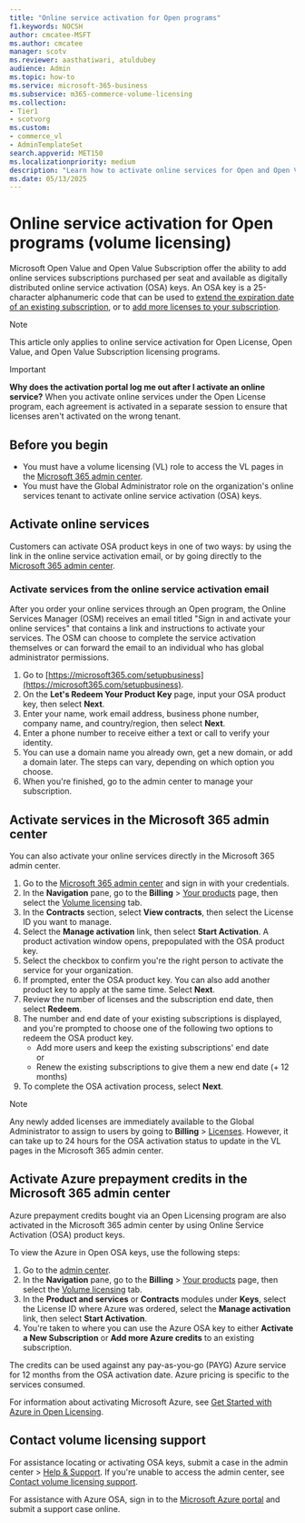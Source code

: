 ```yaml
---
title: "Online service activation for Open programs"
f1.keywords: NOCSH
author: cmcatee-MSFT
ms.author: cmcatee
manager: scotv
ms.reviewer: aasthatiwari, atuldubey
audience: Admin
ms.topic: how-to
ms.service: microsoft-365-business
ms.subservice: m365-commerce-volume-licensing
ms.collection:
- Tier1
- scotvorg
ms.custom:
- commerce_vl
- AdminTemplateSet
search.appverid: MET150
ms.localizationpriority: medium
description: "Learn how to activate online services for Open and Open Value Subscription programs for volume licensing."
ms.date: 05/13/2025
---
```


# Online service activation for Open programs (volume licensing)

Microsoft Open Value and Open Value Subscription offer the ability to add online services subscriptions purchased per seat and available as digitally distributed online service activation (OSA) keys. An OSA key is a 25-character alphanumeric code that can be used to [extend the expiration date of an existing subscription](../enter-your-product-key.md#extend-the-expiration-date-for-an-existing-subscription), or to [add more licenses to your subscription](buy-licenses.md#add-licenses-to-a-prepaid-subscription-by-using-a-product-key).

> [!NOTE]
> This article only applies to online service activation for Open License, Open Value, and Open Value Subscription licensing programs.

> [!IMPORTANT]
> **Why does the activation portal log me out after I activate an online service?** When you activate online services under the Open License program, each agreement is activated in a separate session to ensure that licenses aren't activated on the wrong tenant.

## Before you begin

- You must have a volume licensing (VL) role to access the VL pages in the <a href="https://go.microsoft.com/fwlink/p/?linkid=2024339" target="_blank">Microsoft 365 admin center</a>.
- You must have the Global Administrator role on the organization's online services tenant to activate online service activation (OSA) keys.

## Activate online services

Customers can activate OSA product keys in one of two ways: by using the link in the online service activation email, or by going directly to the <a href="https://go.microsoft.com/fwlink/p/?linkid=2024339" target="_blank">Microsoft 365 admin center</a>.

### Activate services from the online service activation email

After you order your online services through an Open program, the Online Services Manager (OSM) receives an email titled "Sign in and activate your online services" that contains a link and instructions to activate your services. The OSM can choose to complete the service activation themselves or can forward the email to an individual who has global administrator permissions.

1. Go to [https://microsoft365.com/setupbusiness](https://microsoft365.com/setupbusiness).
2. On the **Let's Redeem Your Product Key** page, input your OSA product key, then select **Next**.
3. Enter your name, work email address, business phone number, company name, and country/region, then select **Next**.
4. Enter a phone number to receive either a text or call to verify your identity.
5. You can use a domain name you already own, get a new domain, or add a domain later. The steps can vary, depending on which option you choose.
6. When you're finished, go to the admin center to manage your subscription.

## Activate services in the Microsoft 365 admin center

You can also activate your online services directly in the Microsoft 365 admin center.

1. Go to the <a href="https://go.microsoft.com/fwlink/p/?linkid=2024339" target="_blank">Microsoft 365 admin center</a> and sign in with your credentials.
2. In the **Navigation** pane, go to the **Billing** > <a href="" target="_blank">Your products</a> page, then select the <a href="https://go.microsoft.com/fwlink/p/?linkid=2244144" target="_blank">Volume licensing</a> tab.
3. In the **Contracts** section, select **View contracts**, then select the License ID you want to manage.
4. Select the **Manage activation** link, then select **Start Activation**. A product activation window opens, prepopulated with the OSA product key.
5. Select the checkbox to confirm you're the right person to activate the service for your organization.
6. If prompted, enter the OSA product key. You can also add another product key to apply at the same time. Select **Next**.
7. Review the number of licenses and the subscription end date, then select **Redeem**.
8. The number and end date of your existing subscriptions is displayed, and you're prompted to choose one of the following two options to redeem the OSA product key.
   - Add more users and keep the existing subscriptions' end date<br/>or
   - Renew the existing subscriptions to give them a new end date (+ 12 months)
9. To complete the OSA activation process, select **Next**.

> [!NOTE]
> Any newly added licenses are immediately available to the Global Administrator to assign to users by going to **Billing** > <a href="https://go.microsoft.com/fwlink/p/?linkid=842264" target="_blank">Licenses</a>. However, it can take up to 24 hours for the OSA activation status to update in the VL pages in the Microsoft 365 admin center.

## Activate Azure prepayment credits in the Microsoft 365 admin center

Azure prepayment credits bought via an Open Licensing program are also activated in the Microsoft 365 admin center by using Online Service Activation (OSA) product keys.

To view the Azure in Open OSA keys, use the following steps:

1. Go to the <a href="https://go.microsoft.com/fwlink/p/?linkid=2024339" target="_blank">admin center</a>.
2. In the **Navigation** pane, go to the **Billing** > <a href="" target="_blank">Your products</a> page, then select the <a href="https://go.microsoft.com/fwlink/p/?linkid=2244144" target="_blank">Volume licensing</a> tab.
3. In the **Product and services** or **Contracts** modules under **Keys**, select the License ID where Azure was ordered, select the **Manage activation** link, then select **Start Activation**.
4. You're taken to where you can use the Azure OSA key to either **Activate a New Subscription** or **Add more Azure credits** to an existing subscription.

The credits can be used against any pay-as-you-go (PAYG) Azure service for 12 months from the OSA activation date. Azure pricing is specific to the services consumed.

For information about activating Microsoft Azure, see [Get Started with Azure in Open Licensing](https://azure.microsoft.com/pricing/offers/ms-azr-0111p/).

## Contact volume licensing support

For assistance locating or activating OSA keys, submit a case in the admin center > <a href="https://go.microsoft.com/fwlink/p/?linkid=2166757" target="_blank">Help & Support</a>. If you're unable to access the admin center, see [Contact volume licensing support](contact-vl-support.md).

For assistance with Azure OSA, sign in to the <a href="https://portal.azure.com" target="_blank">Microsoft Azure portal</a> and submit a support case online.
